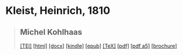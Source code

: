 # Kleist, Heinrich, 1810

> ## Michel Kohlhaas
>  <a title="Source XML/TEI" class="mime48 tei" href="https://hurlus.github.io/tei/kleist1810_kohlhass.xml">[TEI]</a>  <a title="HTML une page" class="mime48 html" href="https://hurlus.github.io/kleist1810_kohlhass/kleist1810_kohlhass.html">[html]</a>  <a title="Bureautique (LibreOffice, MS.Word)" class="mime48 docx" href="https://hurlus.github.io/kleist1810_kohlhass/kleist1810_kohlhass.docx">[docx]</a>  <a title="Amazon.kindle" class="mime48 mobi" href="https://hurlus.github.io/kleist1810_kohlhass/kleist1810_kohlhass.mobi">[kindle]</a>  <a title="EPUB, pour liseuses et téléphones" class="mime48 epub" href="https://hurlus.github.io/kleist1810_kohlhass/kleist1810_kohlhass.epub">[epub]</a>  <a title="LaTeX" class="mime48 tex" href="https://hurlus.github.io/kleist1810_kohlhass/kleist1810_kohlhass.tex">[TeX]</a>  <a title="PDF à imprimer, A4 2 colonnes" class="mime48 pdf" href="https://hurlus.github.io/kleist1810_kohlhass/kleist1810_kohlhass.pdf">[pdf]</a>  <a title="PDF à lire, A5 une colonne" class="mime48 a5" href="https://hurlus.github.io/kleist1810_kohlhass/kleist1810_kohlhass_a5.pdf">[pdf a5]</a>  <a title="Brochure à agrafer, pdf imposé pour imprimante recto/verso" class="mime48 brochure" href="https://hurlus.github.io/kleist1810_kohlhass/kleist1810_kohlhass_brochure.pdf">[brochure]</a> 
